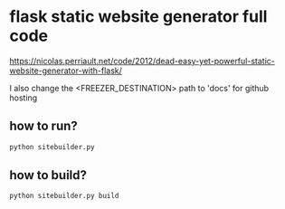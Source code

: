 # flask static website generator full code

<https://nicolas.perriault.net/code/2012/dead-easy-yet-powerful-static-website-generator-with-flask/>

I also change the <FREEZER_DESTINATION> path to 'docs' for github hosting

## how to run?

```bash
python sitebuilder.py
```

## how to build?

```bash
python sitebuilder.py build
```
